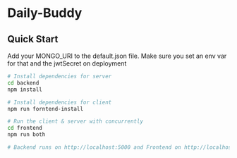 # Daily-Buddy

## Quick Start

Add your MONGO_URI to the default.json file. Make sure you set an env var for that and the jwtSecret on deployment

```bash
# Install dependencies for server
cd backend
npm install

# Install dependencies for client
npm run forntend-install

# Run the client & server with concurrently
cd frontend
npm run both

# Backend runs on http://localhost:5000 and Frontend on http://localhost:3000